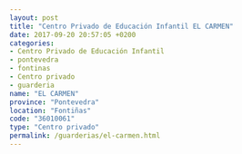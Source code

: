 ```yaml
---
layout: post
title: "Centro Privado de Educación Infantil EL CARMEN"
date: 2017-09-20 20:57:05 +0200
categories:
- Centro Privado de Educación Infantil
- pontevedra
- fontinas
- Centro privado
- guarderia
name: "EL CARMEN"
province: "Pontevedra"
location: "Fontiñas"
code: "36010061"
type: "Centro privado"
permalink: /guarderias/el-carmen.html
---
```

